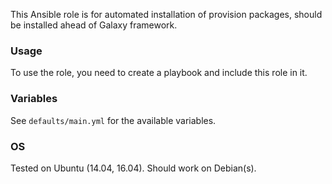 This Ansible role is for automated installation of provision packages, 
should be installed ahead of Galaxy framework. 

### Usage ###
To use the role, you need to create a playbook and include this role in it.

### Variables ###
See `defaults/main.yml` for the available variables.

### OS ###
Tested on Ubuntu (14.04, 16.04). Should work on Debian(s).
